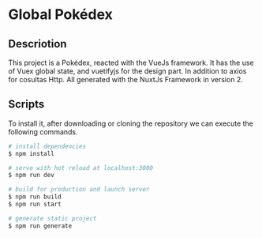 # Global Pokédex

## Descriotion

This project is a Pokédex, reacted with the VueJs framework. It has the use of Vuex global state, and vuetifyjs for the design part. In addition to axios for cosultas Http. All generated with the NuxtJs Framework in version 2.

## Scripts
To install it, after downloading or cloning the repository we can execute the following commands.

```bash
# install dependencies
$ npm install

# serve with hot reload at localhost:3000
$ npm run dev

# build for production and launch server
$ npm run build
$ npm run start

# generate static project
$ npm run generate
```

